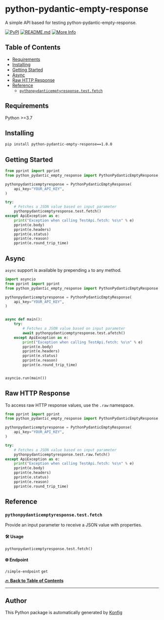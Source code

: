 # python-pydantic-empty-response<a id="python-pydantic-empty-response"></a>

A simple API based for testing python-pydantic-empty-response.


[![PyPI](https://img.shields.io/badge/PyPI-v1.0.0-blue)](https://pypi.org/project/python-pydantic-empty-response/1.0.0)
[![README.md](https://img.shields.io/badge/README-Click%20Here-green)](https://github.com/konfig-dev/konfig/tree/main/python#readme)
[![More Info](https://img.shields.io/badge/More%20Info-Click%20Here-orange)](http://example.com/support)

## Table of Contents<a id="table-of-contents"></a>

<!-- toc -->

- [Requirements](#requirements)
- [Installing](#installing)
- [Getting Started](#getting-started)
- [Async](#async)
- [Raw HTTP Response](#raw-http-response)
- [Reference](#reference)
  * [`pythonpydanticemptyresponse.test.fetch`](#pythonpydanticemptyresponsetestfetch)

<!-- tocstop -->

## Requirements<a id="requirements"></a>

Python >=3.7

## Installing<a id="installing"></a>

```sh
pip install python-pydantic-empty-response==1.0.0
```

## Getting Started<a id="getting-started"></a>

```python
from pprint import pprint
from python_pydantic_empty_response import PythonPydanticEmptyResponse, ApiException

pythonpydanticemptyresponse = PythonPydanticEmptyResponse(
    api_key="YOUR_API_KEY",
)

try:
    # Fetches a JSON value based on input parameter
    pythonpydanticemptyresponse.test.fetch()
except ApiException as e:
    print("Exception when calling TestApi.fetch: %s\n" % e)
    pprint(e.body)
    pprint(e.headers)
    pprint(e.status)
    pprint(e.reason)
    pprint(e.round_trip_time)
```

## Async<a id="async"></a>

`async` support is available by prepending `a` to any method.

```python
import asyncio
from pprint import pprint
from python_pydantic_empty_response import PythonPydanticEmptyResponse, ApiException

pythonpydanticemptyresponse = PythonPydanticEmptyResponse(
    api_key="YOUR_API_KEY",
)


async def main():
    try:
        # Fetches a JSON value based on input parameter
        await pythonpydanticemptyresponse.test.afetch()
    except ApiException as e:
        print("Exception when calling TestApi.fetch: %s\n" % e)
        pprint(e.body)
        pprint(e.headers)
        pprint(e.status)
        pprint(e.reason)
        pprint(e.round_trip_time)


asyncio.run(main())
```

## Raw HTTP Response<a id="raw-http-response"></a>

To access raw HTTP response values, use the `.raw` namespace.

```python
from pprint import pprint
from python_pydantic_empty_response import PythonPydanticEmptyResponse, ApiException

pythonpydanticemptyresponse = PythonPydanticEmptyResponse(
    api_key="YOUR_API_KEY",
)

try:
    # Fetches a JSON value based on input parameter
    pythonpydanticemptyresponse.test.raw.fetch()
except ApiException as e:
    print("Exception when calling TestApi.fetch: %s\n" % e)
    pprint(e.body)
    pprint(e.headers)
    pprint(e.status)
    pprint(e.reason)
    pprint(e.round_trip_time)
```


## Reference<a id="reference"></a>
### `pythonpydanticemptyresponse.test.fetch`<a id="pythonpydanticemptyresponsetestfetch"></a>

Provide an input parameter to receive a JSON value with properties.

#### 🛠️ Usage<a id="🛠️-usage"></a>

```python
pythonpydanticemptyresponse.test.fetch()
```

#### 🌐 Endpoint<a id="🌐-endpoint"></a>

`/simple-endpoint` `get`

[🔙 **Back to Table of Contents**](#table-of-contents)

---


## Author<a id="author"></a>
This Python package is automatically generated by [Konfig](https://konfigthis.com)
